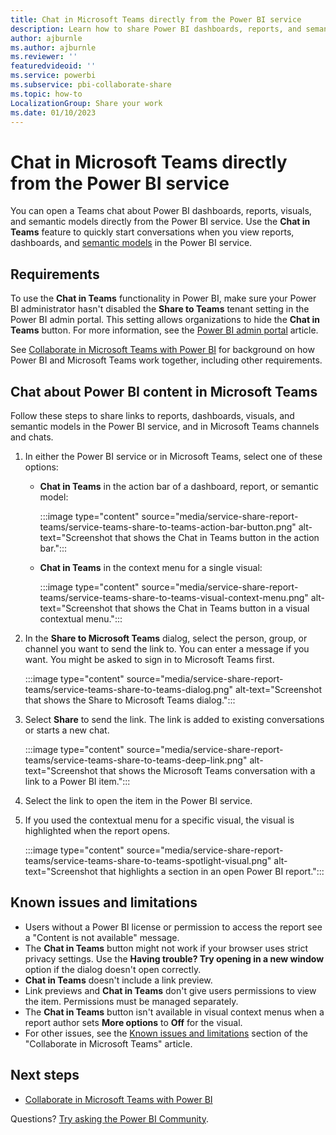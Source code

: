 ```yaml
---
title: Chat in Microsoft Teams directly from the Power BI service
description: Learn how to share Power BI dashboards, reports, and semantic models directly to Microsoft Teams from the Power BI service.
author: ajburnle
ms.author: ajburnle
ms.reviewer: ''
featuredvideoid: ''
ms.service: powerbi
ms.subservice: pbi-collaborate-share
ms.topic: how-to
LocalizationGroup: Share your work
ms.date: 01/10/2023
---
```


# Chat in Microsoft Teams directly from the Power BI service

You can open a Teams chat about Power BI dashboards, reports, visuals, and semantic models directly from the Power BI service. Use the **Chat in Teams** feature to quickly start conversations when you view reports, dashboards, and [semantic models](../connect-data/service-dataset-details-page.md#supported-actions) in the Power BI service.

## Requirements

To use the **Chat in Teams** functionality in Power BI, make sure your Power BI administrator hasn't disabled the **Share to Teams** tenant setting in the Power BI admin portal. This setting allows organizations to hide the **Chat in Teams** button. For more information, see the [Power BI admin portal](/fabric/admin/service-admin-portal-export-sharing#enable-microsoft-teams-integration-in-the-power-bi-service) article.

See [Collaborate in Microsoft Teams with Power BI](service-collaborate-microsoft-teams.md) for background on how Power BI and Microsoft Teams work together, including other requirements.

## Chat about Power BI content in Microsoft Teams

Follow these steps to share links to reports, dashboards, visuals, and semantic models in the Power BI service, and in Microsoft Teams channels and chats.

1. In either the Power BI service or in Microsoft Teams, select one of these options:

   * **Chat in Teams** in the action bar of a dashboard, report, or semantic model:

       :::image type="content" source="media/service-share-report-teams/service-teams-share-to-teams-action-bar-button.png" alt-text="Screenshot that shows the Chat in Teams button in the action bar.":::
    
   * **Chat in Teams** in the context menu for a single visual:
    
       :::image type="content" source="media/service-share-report-teams/service-teams-share-to-teams-visual-context-menu.png" alt-text="Screenshot that shows the Chat in Teams button in a visual contextual menu.":::

1. In the **Share to Microsoft Teams** dialog, select the person, group, or channel you want to send the link to. You can enter a message if you want. You might be asked to sign in to Microsoft Teams first.

    :::image type="content" source="media/service-share-report-teams/service-teams-share-to-teams-dialog.png" alt-text="Screenshot that shows the Share to Microsoft Teams dialog.":::


1. Select **Share** to send the link. The link is added to existing conversations or starts a new chat.

    :::image type="content" source="media/service-share-report-teams/service-teams-share-to-teams-deep-link.png" alt-text="Screenshot that shows the Microsoft Teams conversation with a link to a Power BI item.":::

1. Select the link to open the item in the Power BI service.

1. If you used the contextual menu for a specific visual, the visual is highlighted when the report opens.

    :::image type="content" source="media/service-share-report-teams/service-teams-share-to-teams-spotlight-visual.png" alt-text="Screenshot that highlights a section in an open Power BI report.":::

## Known issues and limitations

- Users without a Power BI license or permission to access the report see a "Content is not available" message.
- The **Chat in Teams** button might not work if your browser uses strict privacy settings. Use the **Having trouble? Try opening in a new window** option if the dialog doesn't open correctly.
- **Chat in Teams** doesn't include a link preview.
- Link previews and **Chat in Teams** don't give users permissions to view the item. Permissions must be managed separately.
- The **Chat in Teams** button isn't available in visual context menus when a report author sets **More options** to **Off** for the visual.
- For other issues, see the [Known issues and limitations](service-collaborate-microsoft-teams.md#known-issues-and-limitations) section of the "Collaborate in Microsoft Teams" article.

## Next steps

- [Collaborate in Microsoft Teams with Power BI](service-collaborate-microsoft-teams.md)

Questions? [Try asking the Power BI Community](https://community.powerbi.com/).
